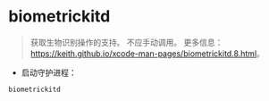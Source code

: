 # biometrickitd

> 获取生物识别操作的支持。
> 不应手动调用。
> 更多信息：<https://keith.github.io/xcode-man-pages/biometrickitd.8.html>。

- 启动守护进程：

`biometrickitd`